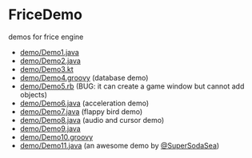 # FriceDemo
demos for frice engine


- [demo/Demo1.java](demo/Demo1.java)
- [demo/Demo2.java](demo/Demo2.java)
- [demo/Demo3.kt](demo/Demo3.kt)
- [demo/Demo4.groovy](demo/Demo4.groovy) (database demo)
- [demo/Demo5.rb](demo/Demo5.rb) (BUG: it can create a game window but cannot add objects)
- [demo/Demo6.java](demo/Demo6.java) (acceleration demo)
- [demo/Demo7.java](demo/Demo7.java) (flappy bird demo)
- [demo/Demo8.java](demo/Demo8.java) (audio and cursor demo)
- [demo/Demo9.java](demo/Demo9.java)
- [demo/Demo10.groovy](demo/Demo10.groovy)
- [demo/Demo11.java](demo/Demo11.java) (an awesome demo by [@SuperSodaSea](https://github.com/SuperSodaSea))
